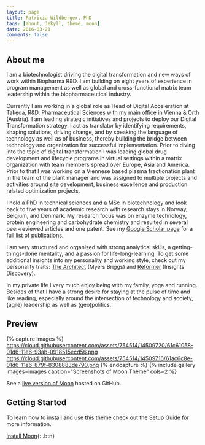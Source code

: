 ```yaml
---
layout: page
title: Patricia Wildberger, PhD
tags: [about, Jekyll, theme, moon]
date: 2016-03-21
comments: false
---
```


## About me
I am a biotechnologist driving the digital transformation and new ways of work within Biopharma R&D. I am building on eight years of experience in program management as well as global and cross-functional matrix team leadership within the biopharmaceutical industry. 

Currently I am working in a global role as Head of Digital Acceleration at Takeda, R&D, Pharmaceutical Sciences with my main office in Vienna & Orth (Austria). I am leading strategic initiatives and projects to deploy our Digital Transformation strategy. I act as translator by identifying requirements, shaping solutions, driving change, and by speaking the language of technology as well as of business, thereby building the bridge between technology and organization for successful implementation.
Prior to diving into the topic of digital transformation I was leading global drug development and lifecycle programs in virtual settings within a matrix organization with team members spread over Europe, Asia and America. Prior to that I was working on a Viennese based plasma fractionation plant in the team of the plant manager and was assigned to multiple projects and activities around site development, business excellence and production related optimization projects. 

I hold a PhD in technical sciences and a MSc in biotechnology and look back to five years of academic research with research stays in Norway, Belgium, and Denmark. My research focus was on enzyme technology, protein engineering and carbohydrate chemistry and resulted in several peer-reviewed articles and one patent. 
See my [Google Scholar page](https://scholar.google.at/citations?user=4CsfpfwAAAAJ&hl=en) for a full list of publications.


I am very structured and organized with strong analytical skills, a getting-things-done mentality, and a passion for life-long-learning. To get some additional insights into my personality and working style, check out my personality traits: [The Architect](https://www.16personalities.com/intj-personality) (Myers Briggs) and [Reformer](http://www.robpurfieldinsights.com/eight-types/the-reformer-bluered/) (Insights Discovery). 


In my private life I very much enjoy being with my family, yoga and running. Besides of that I have a strong desire for staying at the pulse of time and like reading, especially around the intersection of technology and society, (agile) leadership as well as (geo)politics.



## Preview

{% capture images %}
    https://cloud.githubusercontent.com/assets/754514/14509720/61c61058-01d6-11e6-93ab-0918515ecd56.png
    https://cloud.githubusercontent.com/assets/754514/14509716/61ac6c8e-01d6-11e6-879f-8308883de790.png
{% endcapture %}
{% include gallery images=images caption="Screenshots of Moon Theme" cols=2 %}

See a [live version of Moon](http://taylantatli.github.io/Moon) hosted on GitHub.

## Getting Started

To learn how to install and use this theme check out the [Setup Guide](http://taylantatli.me/Moon/moon-theme/) for more information.
      
[Install Moon](https://github.com/TaylanTatli/Moon){: .btn}
